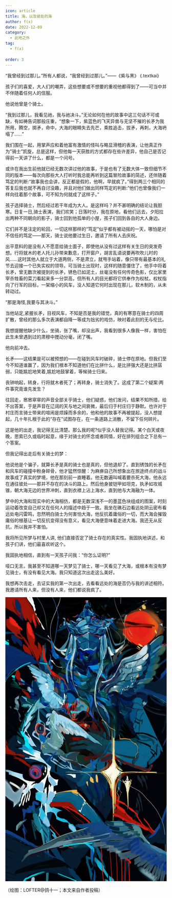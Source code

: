 ```yaml
---
icon: article
title: 海，以及彼处的海
author: f(x)
date: 2022-12-09
category:
  - 此地之外
tag:
  - f(x)

order: 3
---
```


“我曾经到过那儿。”所有人都说，“我曾经到过那儿。”——《紫与黑》 {.textkai}

<!-- more -->

孩子们的喜爱，大人们的嘲弄，这些想要或不想要的重视他都得到了——可当中并不伴随着任何人的信服。

他说他曾是个骑士。

“我到过那儿，我看见祂，我与祂决斗。”无论如何在他的故事中这三句话不可或缺，有如祷告词那般庄重，“想象一下，紫蓝色的飞天异兽与无坚不摧的长矛为我所用，腾空，掷矛，命中，大海的眼睛失去先芒，乘胜追击，拔矛，再刺，大海坍塌了……”

我们围在一起，用掌声应和着他富有激情的怪叫与略显滑稽的表演，让他真正作为”骑士”凯旋，总是这样，但他每一天获胜的方式都存在些许差异，他自己是否记得前一天讲了什么，都是一个问号。

或许在我出生前他就已经无数次讲过他的故事，于是也有了无数大体一致但细节不同的版本——每次向那些大人打听时我总能再听到这篇冒险故事的简述，还伴随着笃定的判断:“故事我也会讲，反正都是假的，他啊，早就疯了。”得到两三个相同的答复后我也就不再自讨没趣，并且对他们做出同样笃定的判断:“他们也曾像我们一样向往着那个故事，可不知为何就成了这样子。”

孩子选择骑士，然后经过若干年成为大人。是这样吗？并不甚明确的结论让我胆寒。日复一日,骑士表演，我们欢笑；日落时分，我在原地，看他们远去，夕阳拉出两种不同朝向的影子，骑士回到他孤单的小屋，孩子们回到各自的大人身边。

它们并不是注定的轮回，一切这样那样的“笃定”似乎都有被动摇的一天，哪怕是对不信任的笃定——那天，骑士说他要过生日，邀请了所有人去庆祝。

出平意料的是没有人不愿意给骑士面子，即使他从没有过这样有关生日的突发奇想。行将就木的老人托儿孙带来歉息，打开窗户，胡言乱语说要再吹吹儿时的风……这时其他人就立于大道两侧，不是肃立，就甩手站着，像只带有最基本的礼节去迎接一个已失实权的领导。可当骑土出现时，这样的随意僵住了，他手中将着长矛，曾无数次被提到的长矛，锈色已如泥土，丝毫没有任何传奇色影，仅比家里宰杀牲畜的菜刀看起来多一分崇高，但所有人的目光都将它供奉作为权杖。权杖指向了行军的目标，一架缩小的风车，没人知道它何时出现在那儿，软木制的，从未转动过。

“那是海怪,我要与其决斗。”

当他站定,紧握长矛，目视风车，不知是否是我的错觉，真的有寒意在骑士的四周扩散，曾经的那么多次表演都自降一等成为拙劣的戏仿，映衬着此刻的无与伦比。

我想提醒他缺少什么，坐骑，张了嘴，却没出声，我看到很多人像我一样，害怕在此生未曾遇到过的肃穆中搅动分毫，闭了嘴。

他向前冲去。

长矛——这结果是可以被预想的——在碰到风车时破碎，骑士停在原地。但我们至今不知道谁赢了，因为我们根本不知道他们在比拼什么，是比拼强大还是比拼孱弱，只能尴尬地笑着,尴尬地鼓掌着，等候骑士归来。

丧钟响起，转身，行将就木者死了；再转身，骑士消失了。这成了第二个疑案:两件事究竟谁先发生？

往回走，窸窸窣窣的声音全部关乎骑士，他们疑惑，他们发问，结果不知所措，给不出答案，于是声音在辽阔的天与地之间衰微，最后归于村庄归于静默。也许对于村庄而言骑士带来的喧闹是烦躁而多余的，他和他的故事不再被提起，没人想提起，几十年扎根于此的“存在”试图存在，在一条道路上消散，不留下任何碎片。

这是他的出走，我记得无比清楚。那么我的呢?似乎没人替我记得。某个白天或夜晚，思索已久或临时起意，缘于对骑士的怀念或者同情，好在排列组合之下总有一个答案。

但我记得出走后有关骑士的梦：

他说他是个骗子，就算长矛是真的骑士也是真的，但他退却了。直到锈蚀的长矛在和风车的碰撞中粉身碎骨，他才猛然惊醒：为麻痹自己所想象出在旅途终点的战斗故事成了真实的梦境，他在那刻前一直睡着。他无数遍叫喊着要杀死大海，他永远在通往彼处——那并不存在的决斗的路上。然后他身披铠甲如坦克，执矛如攻城锥，朝大海无边的世界冲刺，直到衣襟上沾上海水，直到他与大海融为一体。

梦中的大海和现实中的大海相仿，都是无数深浅不一的墨蓝色块组成的图案，时刻运动着改变自己却又在任何人的描述中趋于一致。我坐在礁石边看远处阴云密布看远处电闪雷鸣，忽然明白骑士为何害怕大海，他反抗着庸俗的一切，而大海会摧毁庸俗的根基让一切反抗变得没有意义，看见大海便意味着走进大海。我还无从反抗，所以我并不害怕。

我将所见所梦与村里人讲, 他们直接否定了骑士存在的真实性。我固执地讲述，和孩子们讲，他们最喜欢听这个。

我固执地相信，直到有一天孩子问我：“你怎么证明?”

哑口无言。我甚至不知道哪一天梦见了骑士，哪一天看见了大海，或根本有没有梦见骑士，有没有看见大海。我只知道这次出走这么美好。

我想再次击走，去证实我的第一次出走，去看看远处的海是否仍与我的讲述相符。我邀请所有人来，但没有人来，他们都说我疯了。<eod />

![](./res/illustration/海骑士.jpg)

（绘图：LOFTER@鸽十一；本文来自作者投稿）

<ArticleAd />